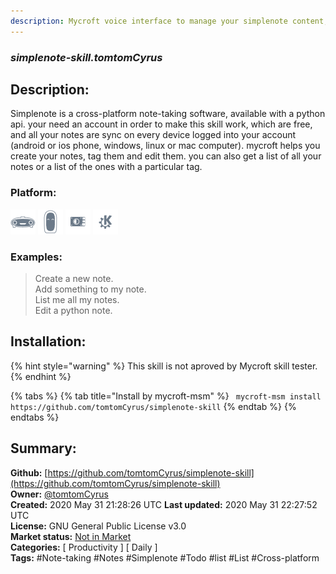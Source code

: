 ```yaml
---
description: Mycroft voice interface to manage your simplenote content, a note-taking are for all platforms
---
```


### _simplenote-skill.tomtomCyrus_  
## Description:  
Simplenote is a cross-platform note-taking software, available with a python api. your need an account in order to make this skill work, which are free, and all your notes are sync on every device logged into your account (android or ios phone, windows, linux or mac computer). mycroft helps you create your notes, tag them and edit them. you can also get a list of all your notes or a list of the ones with a particular tag.  
  
  
### Platform:  
 ![Mark I](../.gitbook/assets/mark-1-icon.png)  ![Mark II](../.gitbook/assets/mark-2-icon.png)  ![Picroft](../.gitbook/assets/picroft-icon.png)  ![plasmoid](../.gitbook/assets/kde.png)   
### Examples:  
> Create a new note.  
> Add something to my note.  
> List me all my notes.  
> Edit a python note.  
  
## Installation:  
{% hint style="warning" %}
This skill is not aproved by Mycroft skill tester.
{% endhint %}
    
{% tabs %}
{% tab title="Install by mycroft-msm" %}
``` mycroft-msm install https://github.com/tomtomCyrus/simplenote-skill```
{% endtab %}
  {% endtabs %}
    
## Summary:  
**Github:** [https://github.com/tomtomCyrus/simplenote-skill](https://github.com/tomtomCyrus/simplenote-skill)  
**Owner:** [@tomtomCyrus](https://github.com/tomtomCyrus)  
**Created:** 2020 May 31 21:28:26 UTC  **Last updated:** 2020 May 31 22:27:52 UTC  
**License:** GNU General Public License v3.0  
**Market status:** [Not in Market](https://market.mycroft.ai/skill/)  
**Categories:** [ Productivity ] [ Daily ]   
**Tags:** \#Note-taking \#Notes \#Simplenote \#Todo \#list \#List \#Cross-platform   
